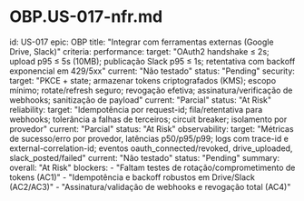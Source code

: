 # OBP.US-017-nfr.md
id: US-017
epic: OBP
title: "Integrar com ferramentas externas (Google Drive, Slack)"
criteria:
  performance:
    target: "OAuth2 handshake ≤ 2s; upload p95 ≤ 5s (10MB); publicação Slack p95 ≤ 1s; retentativa com backoff exponencial em 429/5xx"
    current: "Não testado"
    status: "Pending"
  security:
    target: "PKCE + state; armazenar tokens criptografados (KMS); escopo mínimo; rotate/refresh seguro; revogação efetiva; assinatura/verificação de webhooks; sanitização de payload"
    current: "Parcial"
    status: "At Risk"
  reliability:
    target: "Idempotência por request-id; fila/retentativa para webhooks; tolerância a falhas de terceiros; circuit breaker; isolamento por provedor"
    current: "Parcial"
    status: "At Risk"
  observability:
    target: "Métricas de sucesso/erro por provedor, latências p50/p95/p99; logs com trace-id e external-correlation-id; eventos oauth_connected/revoked, drive_uploaded, slack_posted/failed"
    current: "Não testado"
    status: "Pending"
summary:
  overall: "At Risk"
  blockers:
    - "Faltam testes de rotação/comprometimento de tokens (AC1)"
    - "Idempotência e backoff robustos em Drive/Slack (AC2/AC3)"
    - "Assinatura/validação de webhooks e revogação total (AC4)"
